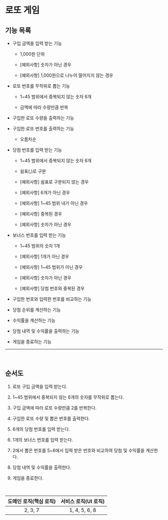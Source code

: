 # 로또 게임

## 기능 목록

- 구입 금액을 입력 받는 기능

  - 1,000원 단위

  - [예외사항] 숫자가 아닌 경우

  - [예외사항] 1,000원으로 나누어 떨어지지 않는 경우

- 로또 번호를 무작위로 뽑는 기능

  - 1~45 범위에서 중복되지 않는 숫자 6개

  - 금액에 따라 수량만큼 반복

- 구입한 로또 수량을 출력하는 기능

- 구입한 로또 번호를 출력하는 기능

  - 오름차순

- 당첨 번호를 입력 받는 기능

  - 1~45 범위에서 중복되지 않는 숫자 6개

  - 쉼표(,)로 구분

  - [예외사항] 쉼표로 구분되지 않는 경우

  - [예외사항] 6개가 아닌 경우

  - [예외사항] 1~45 범위 내가 아닌 경우

  - [예외사항] 중복된 경우

  - [예외사항] 숫자가 아닌 경우

- 보너스 번호를 입력 받는 기능

  - 1~45 범위의 숫자 1개

  - [예외사항] 1개가 아닌 경우

  - [예외사항] 1~45 범위가 아닌 경우

  - [예외사항] 숫자가 아닌 경우

  - [예외사항] 당첨 번호와 중복된 경우

- 구입한 번호와 입력한 번호를 비교하는 기능

- 당첨 순위를 계산하는 기능

- 수익률을 계산하는 기능

- 당첨 내역 및 수익률을 출력하는 기능

- 게임을 종료하는 기능

---

<br>

## 순서도

1. 로또 구입 금액을 입력 받는다.

2. 1~45 범위에서 중복되지 않는 6개의 숫자를 무작위로 뽑는다.

3. 구입 금액에 따라 로또 수량만큼 2를 반복한다.

4. 구입한 로또 수량 및 뽑은 번호를 출력한다.

5. 6개의 당첨 번호를 입력 받는다.

6. 1개의 보너스 번호를 입력 받는다.

7. 2에서 뽑은 번호를 5~6에서 입력 받은 번호와 비교하여 당첨 및 수익률을 계산한다.

8. 당첨 내역 및 수익률을 출력한다.

9. 게임을 종료한다.

<br>

| 도메인 로직(핵심 로직) | 서비스 로직(UI 로직) |
| :--------------------: | :------------------: |
|        2, 3, 7         |    1, 4, 5, 6, 8     |
